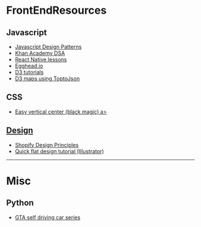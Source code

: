 # FrontEndResources

<h2>Javascript</h2>
<ul>
<li><a href="https://addyosmani.com/resources/essentialjsdesignpatterns/book/">Javascript Design Patterns</a></li>
<li><a href="https://www.khanacademy.org/computing/computer-science/algorithms#algorithms-more-learning">Khan Academy DSA</a></li>
<li><a href="https://school.shoutem.com/">React Native lessons</a></li>
<li><a href="https://egghead.io/courses">Egghead.io</a></li>
<li><a href="https://github.com/d3/d3/wiki/Tutorials">D3 tutorials</a></li>
<li><a href="https://medium.com/@mbostock/command-line-cartography-part-1-897aa8f8ca2c">D3 maps using ToptoJson</a></li>
</ul>
<h2>CSS</h2>
<ul>
<li><a href="https://css-tricks.com/centering-in-the-unknown/">Easy vertical center (black magic) a></li>
</ul>
<h2>Design</h2>
<ul>
<li><a href="https://polaris.shopify.com/principles/principles">Shopify Design Principles</a></li>
<li><a href="https://www.youtube.com/watch?v=IsbeqtIIt7I">Quick flat design tutorial (Illustrator)</a></li>
</ul>
<hr>

# Misc

<h2>Python</h2>
<ul>
<li><a href="https://www.youtube.com/watch?v=ks4MPfMq8aQ">GTA self driving car series</a></li>
</ul>
